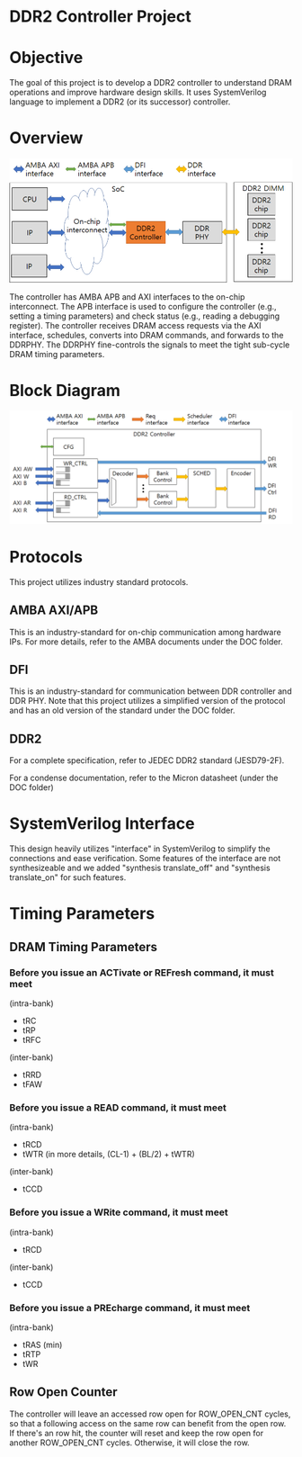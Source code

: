 # DDR2 Controller Project


# Objective

The goal of this project is to develop a DDR2 controller to understand DRAM operations and improve hardware design skills.
It uses SystemVerilog language to implement a DDR2 (or its successor) controller.

# Overview
![An overview of the system](DOC/FIG/Overview.png)

The controller has AMBA APB and AXI interfaces to the on-chip interconnect.
The APB interface is used to configure the controller (e.g., setting a timing parameters) and check status (e.g., reading a debugging register).
The controller receives DRAM access requests via the AXI interface, schedules, converts into DRAM commands, and forwards to the DDRPHY.
The DDRPHY fine-controls the signals to meet the tight sub-cycle DRAM timing parameters.

# Block Diagram
![Block Diagram](DOC/FIG/Block_diagram.png)

# Protocols

This project utilizes industry standard protocols.

## AMBA AXI/APB
This is an industry-standard for on-chip communication among hardware IPs.
For more details, refer to the AMBA documents under the DOC folder.


## DFI
This is an industry-standard for communication between DDR controller and DDR PHY.
Note that this project utilizes a simplified version of the protocol and has an old version of the standard under the DOC folder.

## DDR2

For a complete specification, refer to JEDEC DDR2 standard (JESD79-2F).

For a condense documentation, refer to the Micron datasheet (under the DOC folder)


# SystemVerilog Interface

This design heavily utilizes "interface" in SystemVerilog to simplify the connections and ease verification.
Some features of the interface are not synthesizeable and we added "synthesis translate_off" and "synthesis translate_on" for such features.

# Timing Parameters

## DRAM Timing Parameters
### Before you issue an ACTivate or REFresh command, it must meet

(intra-bank)
- tRC
- tRP
- tRFC

(inter-bank)
- tRRD
- tFAW

### Before you issue a READ command, it must meet

(intra-bank)
- tRCD
- tWTR (in more details, (CL-1) + (BL/2) + tWTR)

(inter-bank)
- tCCD

### Before you issue a WRite command, it must meet

(intra-bank)
- tRCD

(inter-bank)
- tCCD

### Before you issue a PREcharge command, it must meet

(intra-bank)
- tRAS (min)
- tRTP
- tWR

## Row Open Counter
The controller will leave an accessed row open for ROW_OPEN_CNT cycles, so that a following access on the same row can benefit from the open row. If there's an row hit, the counter will reset and keep the row open for another ROW_OPEN_CNT cycles. Otherwise, it will close the row.
